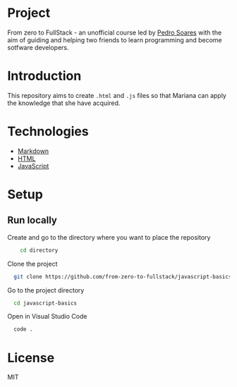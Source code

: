 # Project

From zero to FullStack - an unofficial course led by [Pedro Soares](https://github.com/pncsoares) with the aim of guiding and helping two friends to learn programming and become sotfware developers.  

# Introduction

This repository aims to create `.html` and `.js` files so that Mariana can apply the knowledge that she have acquired.

# Technologies 

- [Markdown](https://www.markdownguide.org/basic-syntax/)
- [HTML](https://www.w3schools.com/html/html_basic.asp)
- [JavaScript](https://www.w3schools.com/js/default.asp)

# Setup

## Run locally

Create and go to the directory where you want to place the repository  

```bash
    cd directory
```
Clone the project

```bash
  git clone https://github.com/from-zero-to-fullstack/javascript-basics
```

Go to the project directory

```bash
  cd javascript-basics
```

Open in Visual Studio Code

```bash
  code .
```

# License

MIT